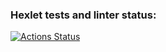 ### Hexlet tests and linter status:
[![Actions Status](https://github.com/maxtiish/java-project-71/workflows/hexlet-check/badge.svg)](https://github.com/maxtiish/java-project-71/actions)